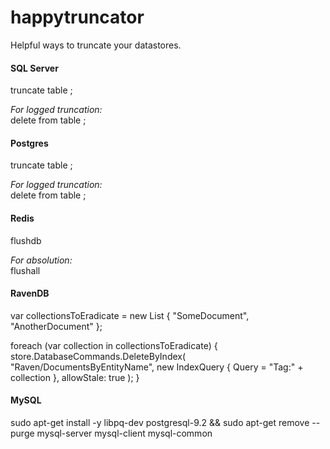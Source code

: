 happytruncator
==============

Helpful ways to truncate your datastores.



#### SQL Server
truncate table <tablename>;  

_For logged truncation:_  
delete from table <tablename>;  
  
  
#### Postgres
truncate table <tablename>;  
  
_For logged truncation:_  
delete from table <tablename>;  
  
  
#### Redis
flushdb  
  
_For absolution:_  
flushall  

#### RavenDB

var collectionsToEradicate = new List<string>
	{
		"SomeDocument",
		"AnotherDocument"
	};

foreach (var collection in collectionsToEradicate)
{
	store.DatabaseCommands.DeleteByIndex(
		"Raven/DocumentsByEntityName",
		new IndexQuery { Query = "Tag:" + collection },
		allowStale: true
		);
}
  
    
#### MySQL
sudo apt-get install -y libpq-dev postgresql-9.2 && sudo apt-get remove --purge mysql-server mysql-client mysql-common

